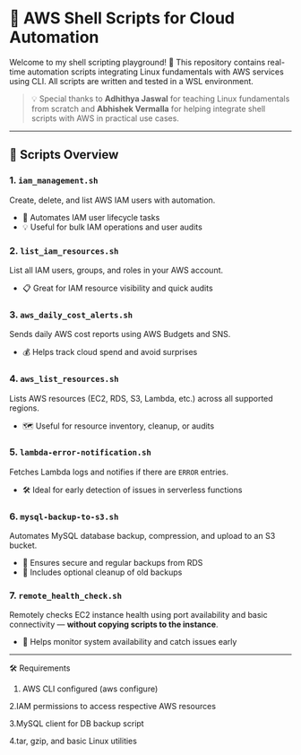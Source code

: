 
# 🐚 AWS Shell Scripts for Cloud Automation

Welcome to my shell scripting playground! 🚀 This repository contains real-time automation scripts integrating Linux fundamentals with AWS services using CLI. All scripts are written and tested in a WSL environment.

> 💡 Special thanks to **Adhithya Jaswal** for teaching Linux fundamentals from scratch and **Abhishek Vermalla** for helping integrate shell scripts with AWS in practical use cases.

---

## 📜 Scripts Overview

### 1. `iam_management.sh`
Create, delete, and list AWS IAM users with automation.
- 🔐 Automates IAM user lifecycle tasks
- 💡 Useful for bulk IAM operations and user audits

### 2. `list_iam_resources.sh`
List all IAM users, groups, and roles in your AWS account.
- 📋 Great for IAM resource visibility and quick audits

### 3. `aws_daily_cost_alerts.sh`
Sends daily AWS cost reports using AWS Budgets and SNS.
- 💰 Helps track cloud spend and avoid surprises

### 4. `aws_list_resources.sh`
Lists AWS resources (EC2, RDS, S3, Lambda, etc.) across all supported regions.
- 🗺️ Useful for resource inventory, cleanup, or audits

### 5. `lambda-error-notification.sh`
Fetches Lambda logs and notifies if there are `ERROR` entries.
- 🛠️ Ideal for early detection of issues in serverless functions

### 6. `mysql-backup-to-s3.sh`
Automates MySQL database backup, compression, and upload to an S3 bucket.
- 🧱 Ensures secure and regular backups from RDS
- 🔁 Includes optional cleanup of old backups

### 7. `remote_health_check.sh`
Remotely checks EC2 instance health using port availability and basic connectivity — **without copying scripts to the instance**.
- 🧪 Helps monitor system availability and catch issues early

---

🛠️ Requirements
1. AWS CLI configured (aws configure)

2.IAM permissions to access respective AWS resources

3.MySQL client for DB backup script

4.tar, gzip, and basic Linux utilities

